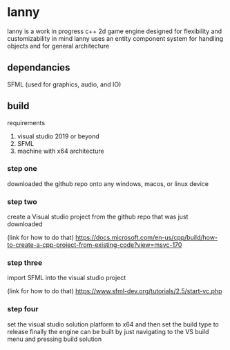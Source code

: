 # lanny
lanny is a work in progress c++ 2d game engine designed for flexibility and customizability in mind
lanny uses an entity component system for handling objects and for general architecture
## dependancies
SFML (used for graphics, audio, and IO)

## build
requirements
1. visual studio 2019 or beyond
2. SFML 
3. machine with x64 architecture

### step one
downloaded the github repo onto any windows, macos, or linux device

### step two
create a Visual studio project from the github repo that was just downloaded

(link for how to do that)
https://docs.microsoft.com/en-us/cpp/build/how-to-create-a-cpp-project-from-existing-code?view=msvc-170

### step three
import SFML into the visual studio project

(link for how to do that)
https://www.sfml-dev.org/tutorials/2.5/start-vc.php

### step four
set the visual studio solution platform to x64 and then set the build type to release
finally the engine can be built by just navigating to the VS build menu and pressing build solution

